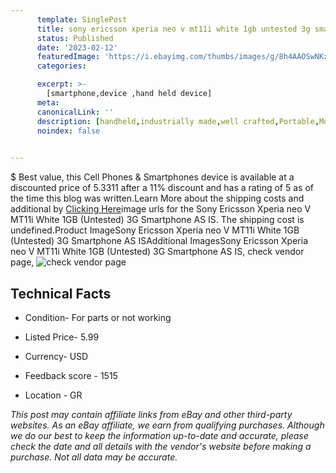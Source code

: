 ```yaml
---
      template: SinglePost
      title: sony ericsson xperia neo v mt11i white 1gb untested 3g smartphone as is
      status: Published
      date: '2023-02-12'
      featuredImage: 'https://i.ebayimg.com/thumbs/images/g/8h4AAOSwNKxjZ-ot/s-l225.jpg'
      categories: 

      excerpt: >-
        [smartphone,device ,hand held device]
      meta:
      canonicalLink: ''
      description: [handheld,industrially made,well crafted,Portable,Mobile,Compact,Convenient,Lightweight,Maneuverable,Man-portable,Miniature,Carriable,Hand-held,Light,Holdable,Transportable,Mobile device,Pocket-sized,On-the-go,Wireless,Cordless,Compact size,Convenient size, smartphone,device ,hand held device]
      noindex: false

        
---
```

$
    Best value, this Cell Phones & Smartphones device is available at a discounted price of 5.3311 after a 11% discount and has a rating of 5 as of the time this blog was written.Learn More about the shipping costs and additional by [Clicking Here](https://www.ebay.com/itm/225365242218?hash=item3478d0b16a%3Ag%3A8h4AAOSwNKxjZ-ot&mkevt=1&mkcid=1&mkrid=711-53200-19255-0&campid=%253CePNCampaignId%253E&customid=%253CreferenceId%253E&toolid=10049)image urls for the Sony Ericsson Xperia neo V MT11i White 1GB (Untested) 3G Smartphone AS IS. The shipping cost is undefined.Product ImageSony Ericsson Xperia neo V MT11i White 1GB (Untested) 3G Smartphone AS ISAdditional ImagesSony Ericsson Xperia neo V MT11i White 1GB (Untested) 3G Smartphone AS IS, check vendor page, ![check vendor page](https://origin-galleryplus.ebayimg.com/ws/web/225365242218_2_0_1/225x225.jpg,https://origin-galleryplus.ebayimg.com/ws/web/225365242218_3_0_1/225x225.jpg,https://origin-galleryplus.ebayimg.com/ws/web/225365242218_4_0_1/225x225.jpg,https://origin-galleryplus.ebayimg.com/ws/web/225365242218_5_0_1/225x225.jpg,https://origin-galleryplus.ebayimg.com/ws/web/225365242218_6_0_1/225x225.jpg,https://origin-galleryplus.ebayimg.com/ws/web/225365242218_7_0_1/225x225.jpg,https://origin-galleryplus.ebayimg.com/ws/web/225365242218_8_0_1/225x225.jpg,https://origin-galleryplus.ebayimg.com/ws/web/225365242218_9_0_1/225x225.jpg,https://origin-galleryplus.ebayimg.com/ws/web/225365242218_10_0_1/225x225.jpg)
    
    

 ## Technical Facts 



     
      

 - Condition- For parts or not working 


      

 - Listed Price- 5.99 


      

 - Currency- USD 


      

 - Feedback score - 1515 


      

 - Location - GR 


      
      

 *_This post may contain affiliate links from eBay and other third-party websites. As an eBay affiliate, we earn from qualifying purchases. Although we do our best to keep the information up-to-date and accurate, please check the date and all details with the vendor's website before making a purchase. Not all data may be accurate._*



    
    
    
    
    
